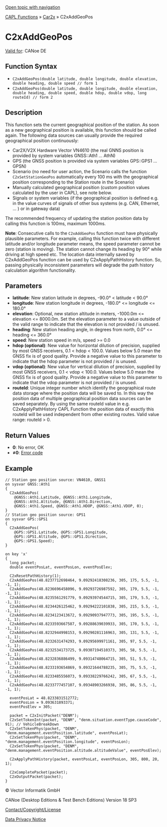 [Open topic with navigation](../../../../../CANoeDEFamily.htm#Topics/CAPLFunctions/Car2x/Functions/CAPLfunctionC2xAddGeoPos.md)

[CAPL Functions](../../CAPLfunctions.md) » [Car2x](../CAPLfunctionsCar2xOverview.md) » C2xAddGeoPos

# C2xAddGeoPos

[Valid for](../../../Shared/FeatureAvailability.md): CANoe DE

## Function Syntax

- `C2xAddGeoPos(double latitude, double longitude, double elevation, double heading, double speed // form 1`
- `C2xAddGeoPos(double latitude, double longitude, double elevation, double heading, double speed, double hdop, double vdop, long routeId) // form 2`

## Description

This function sets the current geographical position of the station. As soon as a new geographical position is available, this function should be called again. The following data sources can usually provide the required geographical position continuously:

- Car2X/V2X Hardware Vector VN4610 (the real GNNS position is provided by system variables GNSS::Ath1 ... AthN)
- GPS (the GNSS position is provided via system variables GPS::GPS1 ... GPSN)
- Scenario (no need for user action, the Scenario calls the function `C2xSetStationGeoPos` automatically every 100 ms with the geographical position corresponding to the Station route in the Scenario)
- Manually calculated geographical position (custom position values calculated by the user in CAPL), see note below.
- Signals or system variables (if the geographical position is defined e.g. in the value curves of signals of other bus systems (e.g. CAN, Ethernet, ... ) or in gateway data)

The recommended frequency of updating the station position data by calling this function is 100ms, maximum 1000ms.

**Note**: Consecutive calls to the `C2xAddGeoPos` function must have physically plausible parameters. For example, calling this function twice with different latitude and/or longitude parameter means, the speed parameter cannot be zero (station is moving). The station cannot change its heading by 90° while driving at high speed etc. The location data internally saved by C2xAddGeoPos function can be used by C2xApplyPathHistory function. So, passing physically inconsistent parameters will degrade the path history calculation algorithm functionality.

## Parameters

- **latitude**: New station latitude in degrees, -90.0° < latitude < 90.0°
- **longitude**: New station longitude in degrees, -180.0° <= longitude <= 180.0°
- **elevation**: Optional, new station altitude in meters, -1000.0m <= elevation <= 8000.0m. Set the elevation parameter to a value outside of the valid range to indicate that the elevation is not provided / is unused.
- **heading**: New station heading angle, in degrees from north, 0.0° <= heading <= 360.0°
- **speed**: New station speed in m/s, speed >= 0.0
- **hdop (optional)**: New value for horizontal dilution of precision, supplied by most GNSS receivers, 0.1 < hdop < 100.0. Values below 5.0 mean the GNSS fix is of good quality. Provide a negative value to this parameter to indicate that the hdop parameter is not provided / is unused.
- **vdop (optional)**: New value for vertical dilution of precision, supplied by most GNSS receivers, 0.1 < vdop < 100.0. Values below 5.0 mean the GNSS fix is of good quality. Provide a negative value to this parameter to indicate that the vdop parameter is not provided / is unused.
- **routeId**: Unique integer number which identify the geographical route data storage where the position data will be saved to. In this way the position data of multiple geographical position data sources can be saved separately. By using the same routeId value in e.g. C2xApplyPathHistory CAPL Function the position data of exactly this routeId will be used independent from other existing routes. Valid value range: routeId > 0.

## Return Values

- **0**: No error, OK
- **≠0**: [Error code](../CAPLfunctionsCar2xErrorCodes.md)

## Example

```plaintext
// Station geo position source: VN4610, GNSS1
on sysvar GNSS::Ath1
{
  C2xAddGeoPos(
    @GNSS::Ath1.Latitude, @GNSS::Ath1.Longitude,
    @GNSS::Ath1.Altitude, @GNSS::Ath1.Direction,
    @GNSS::Ath1.Speed, @GNSS::Ath1.HDOP, @GNSS::Ath1.VDOP, 0);
}
// Station geo position source: GPS1
on sysvar GPS::GPS1
{
  C2xAddGeoPos(
    @GPS::GPS1.Latitude, @GPS::GPS1.Longitude,
    @GPS::GPS1.Altitude, @GPS::GPS1.Direction,
    @GPS::GPS1.Speed);
}

on key 'x'
{
  long packet;
  double eventPosLat, eventPosLon, eventPosElev;

  C2xResetPathHistory(1);
  C2xAddGeoPos(48.8237712698464, 9.09292418308236, 305, 175, 5.5, -1, -1, 1);
  C2xAddGeoPos(48.8236696458096, 9.09293726987592, 305, 179, 5.5, -1, -1, 1);
  C2xAddGeoPos(48.8235561291779, 9.09293974544715, 305, 179, 5.5, -1, -1, 1);
  C2xAddGeoPos(48.8234426125462, 9.09294222101838, 305, 215, 5.5, -1, -1, 1);
  C2xAddGeoPos(48.8234123413672, 9.09290937947773, 305, 195, 5.5, -1, -1, 1);
  C2xAddGeoPos(48.8233593667587, 9.09288639039933, 305, 170, 5.5, -1, -1, 1);
  C2xAddGeoPos(48.8232944998153, 9.09290281116963, 305, 131, 5.5, -1, -1, 1);
  C2xAddGeoPos(48.8232631474293, 9.09295699971161, 305, 97, 5.5, -1, -1, 1);
  C2xAddGeoPos(48.8232534173725, 9.09307194510373, 305, 58, 5.5, -1, -1, 1);
  C2xAddGeoPos(48.8232836886499, 9.09314748064715, 305, 51, 5.5, -1, -1, 1);
  C2xAddGeoPos(48.8233193654869, 9.09321644788235, 305, 75, 5.5, -1, -1, 1);
  C2xAddGeoPos(48.8233485556073, 9.09338229766242, 305, 67, 5.5, -1, -1, 1);
  C2xAddGeoPos(48.8233777457107, 9.09348903266938, 305, 86, 5.5, -1, -1, 1);

  eventPosLat = 48.8233831512772;
  eventPosLon = 9.093631893371;
  eventPosElev = 305;

  packet = C2xInitPacket("DENM");
  C2xSetTokenInt(packet, "DENM", "denm.situation.eventType.causeCode", 91); // VehicleBreakDown
  C2xSetTokenPhys(packet, "DENM", "denm.management.eventPosition.latitude", eventPosLat);
  C2xSetTokenPhys(packet, "DENM", "denm.management.eventPosition.longitude", eventPosLon);
  C2xSetTokenPhys(packet, "DENM", "denm.management.eventPosition.altitude.altitudeValue", eventPosElev);

  C2xApplyPathHistory(packet, eventPosLat, eventPosLon, 305, 800, 20, 1);

  C2xCompletePacket(packet);
  C2xOutputPacket(packet);
}
```

© Vector Informatik GmbH

CANoe (Desktop Editions & Test Bench Editions) Version 18 SP3

[Contact/Copyright/License](../../../Shared/ContactCopyrightLicense.md)

[Data Privacy Notice](https://www.vector.com/int/en/company/get-info/privacy-policy/)